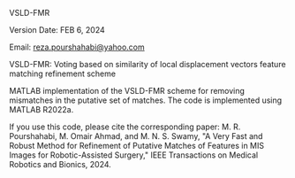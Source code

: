 VSLD-FMR

Version Date: FEB 6, 2024

Email: reza.pourshahabi@yahoo.com

VSLD-FMR: Voting based on similarity of local displacement vectors feature matching refinement scheme 

MATLAB implementation of the VSLD-FMR scheme for removing mismatches in the putative set of matches.
The code is implemented using MATLAB R2022a.

If you use this code, please cite the corresponding paper:
M. R. Pourshahabi, M. Omair Ahmad, and M. N. S. Swamy, "A Very Fast and Robust Method for Refinement of Putative Matches of Features in MIS Images for Robotic-Assisted Surgery," IEEE Transactions on Medical Robotics and Bionics, 2024.
